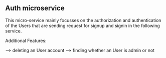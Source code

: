 

  ## Auth microservice
  This micro-service mainly focusses on the authorization and authentication of the Users that are sending request for signup and signin in the following service.

  Additional Features:

  --> deleting an User account
  --> finding whether an User is admin or not
